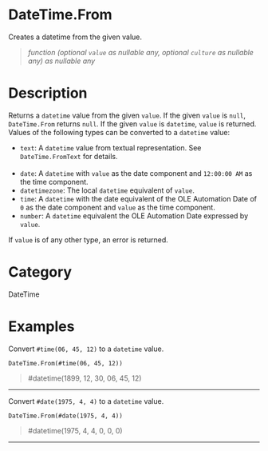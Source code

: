 ﻿# DateTime.From
Creates a datetime from the given value.
> _function (optional <code>value</code> as nullable any, optional <code>culture</code> as nullable any) as nullable any_
# Description 
Returns a <code>datetime</code> value from the given <code>value</code>. If the given <code>value</code> is <code>null</code>, <code>DateTime.From</code> returns <code>null</code>.  If the given <code>value</code> is <code>datetime</code>, <code>value</code> is returned. Values of the following types can be converted to a <code>datetime</code> value:
      <ul>
        <li><code>text</code>: A <code>datetime</code> value from textual representation. See <code>DateTime.FromText</code> for details.</li>        
        <li><code>date</code>: A <code>datetime</code> with <code>value</code> as the date component and <code>12:00:00 AM</code> as the time component.</li>
        <li><code>datetimezone</code>: The local <code>datetime</code> equivalent of <code>value</code>.</li>
        <li><code>time</code>: A <code>datetime</code> with the date equivalent of the OLE Automation Date of <code>0</code> as the date component and <code>value</code> as the time component.</li>
        <li><code>number</code>: A <code>datetime</code> equivalent the OLE Automation Date expressed by <code>value</code>. </li>
      </ul>
If <code>value</code> is of any other type, an error is returned.

# Category 
DateTime
# Examples 
Convert <code>#time(06, 45, 12)</code> to a <code>datetime</code> value.
```
DateTime.From(#time(06, 45, 12))
```
> #datetime(1899, 12, 30, 06, 45, 12)
***
Convert <code>#date(1975, 4, 4)</code> to a <code>datetime</code> value.
```
DateTime.From(#date(1975, 4, 4))
```
> #datetime(1975, 4, 4, 0, 0, 0)
***
